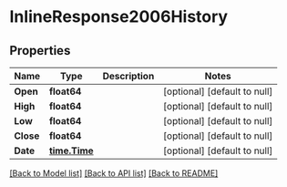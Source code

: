 # InlineResponse2006History

## Properties
Name | Type | Description | Notes
------------ | ------------- | ------------- | -------------
**Open** | **float64** |  | [optional] [default to null]
**High** | **float64** |  | [optional] [default to null]
**Low** | **float64** |  | [optional] [default to null]
**Close** | **float64** |  | [optional] [default to null]
**Date** | [**time.Time**](time.Time.md) |  | [optional] [default to null]

[[Back to Model list]](../README.md#documentation-for-models) [[Back to API list]](../README.md#documentation-for-api-endpoints) [[Back to README]](../README.md)

